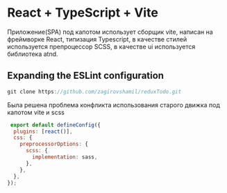 # React + TypeScript + Vite

Приложение(SPA) под капотом использует сборщик vite, написан на фреймворке React, типизация Typescript, в качестве стилей используется препроцессор SCSS, в качестве ui используется библиотека atnd. 

## Expanding the ESLint configuration


```js
git clone https://github.com/zagirovshamil/reduxTodo.git
```

Была решена проблема конфликта использования старого движка под капотом vite и scss

```js
 export default defineConfig({
  plugins: [react()],
  css: {
    preprocessorOptions: {
      scss: {
        implementation: sass,
      },
    },
  },
});

```
